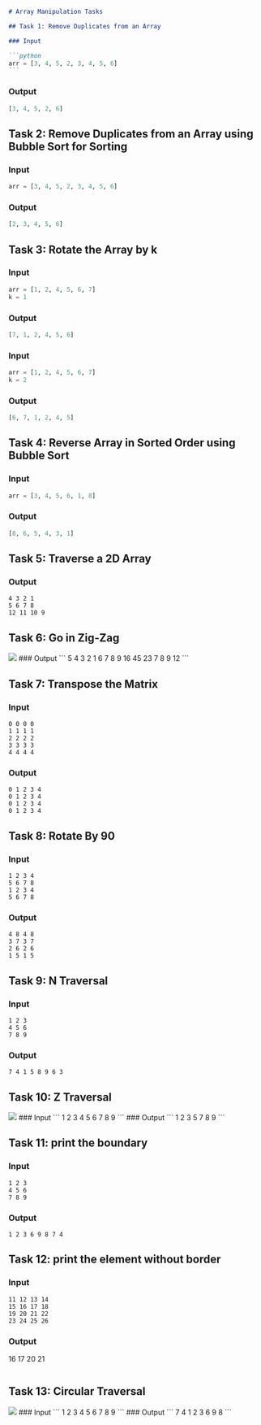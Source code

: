 ````markdown
# Array Manipulation Tasks

## Task 1: Remove Duplicates from an Array

### Input

```python
arr = [3, 4, 5, 2, 3, 4, 5, 6]
```
````

### Output

```python
[3, 4, 5, 2, 6]
```

## Task 2: Remove Duplicates from an Array using Bubble Sort for Sorting

### Input

```python
arr = [3, 4, 5, 2, 3, 4, 5, 6]
```

### Output

```python
[2, 3, 4, 5, 6]
```

## Task 3: Rotate the Array by k

### Input

```python
arr = [1, 2, 4, 5, 6, 7]
k = 1
```

### Output

```python
[7, 1, 2, 4, 5, 6]
```

### Input

```python
arr = [1, 2, 4, 5, 6, 7]
k = 2
```

### Output

```python
[6, 7, 1, 2, 4, 5]
```

## Task 4: Reverse Array in Sorted Order using Bubble Sort

### Input

```python
arr = [3, 4, 5, 6, 1, 8]
```

### Output

```python
[8, 6, 5, 4, 3, 1]
```

## Task 5: Traverse a 2D Array

### Output

```
4 3 2 1
5 6 7 8
12 11 10 9
```

## Task 6: Go in Zig-Zag

<img src="https://s3.amazonaws.com/hr-assets/0/1597145617-758e6f51c3-CapturedImage-11-08-202017-03-03.png">
### Output
```
5 4 3 2 1
6 7 8 9
16 45 23 7
8 9 12
```

## Task 7: Transpose the Matrix

### Input

```
0 0 0 0
1 1 1 1
2 2 2 2
3 3 3 3
4 4 4 4
```

### Output

```
0 1 2 3 4
0 1 2 3 4
0 1 2 3 4
0 1 2 3 4
```

## Task 8: Rotate By 90

### Input

```
1 2 3 4
5 6 7 8
1 2 3 4
5 6 7 8
```

### Output

```
4 8 4 8
3 7 3 7
2 6 2 6
1 5 1 5
```

## Task 9: N Traversal

### Input

```
1 2 3
4 5 6
7 8 9
```

### Output

```
7 4 1 5 8 9 6 3
```

## Task 10: Z Traversal

<img src="https://prod-oj-files.s3.ap-south-1.amazonaws.com/upload/b56cad99e7.png">
### Input
```
1 2 3
4 5 6
7 8 9
```
### Output
```
1 2 3 5 7 8 9
```

## Task 11: print the boundary

### Input

```
1 2 3
4 5 6
7 8 9
```

### Output

```
1 2 3 6 9 8 7 4
```

## Task 12: print the element without border

### Input

```
11 12 13 14
15 16 17 18
19 20 21 22
23 24 25 26 
```

### Output
16 17 20 21
```

```

## Task 13: Circular Traversal

<img src='https://prod-oj-files.s3.ap-south-1.amazonaws.com/upload/1fb03fc758.png'>
### Input
```
1 2 3
4 5 6
7 8 9
```
### Output
```
7 4 1 2 3 6 9 8
```
